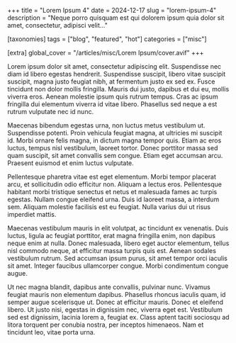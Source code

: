 +++
title = "Lorem Ipsum 4"
date = 2024-12-17
slug = "lorem-ipsum-4"
description = "Neque porro quisquam est qui dolorem ipsum quia dolor sit amet, consectetur, adipisci velit..."

[taxonomies]
tags = ["blog", "featured", "hot"]
categories = ["misc"]

[extra]
global_cover  = "/articles/misc/Lorem Ipsum/cover.avif"
+++

Lorem ipsum dolor sit amet, consectetur adipiscing elit. Suspendisse nec diam id libero egestas hendrerit. Suspendisse suscipit, libero vitae suscipit suscipit, magna justo feugiat nibh, at fermentum justo ex sed ex. Fusce tincidunt non dolor mollis fringilla. Mauris dui justo, dapibus et dui eu, mollis viverra eros. Aenean molestie ipsum quis rutrum tempus. Cras ac ipsum fringilla dui elementum viverra id vitae libero. Phasellus sed neque a est rutrum vulputate nec id nunc.

Maecenas bibendum egestas urna, non luctus metus vestibulum ut. Suspendisse potenti. Proin vehicula feugiat magna, at ultricies mi suscipit id. Morbi ornare felis magna, in dictum magna tempor quis. Etiam ac eros luctus, tempus nisl vestibulum, laoreet tortor. Donec porttitor massa sed quam suscipit, sit amet convallis sem congue. Etiam eget accumsan arcu. Praesent euismod et enim luctus vulputate.

Pellentesque pharetra vitae est eget elementum. Morbi tempor placerat arcu, et sollicitudin odio efficitur non. Aliquam a lectus eros. Pellentesque habitant morbi tristique senectus et netus et malesuada fames ac turpis egestas. Nullam congue eleifend urna. Duis id laoreet massa, a interdum sem. Aliquam molestie facilisis est eu feugiat. Nulla varius dui ut risus imperdiet mattis.

Maecenas vestibulum mauris in elit volutpat, ac tincidunt ex venenatis. Duis luctus, ligula ac feugiat porttitor, erat magna fringilla enim, non dapibus neque enim at nulla. Donec malesuada, libero eget auctor elementum, tellus nisl commodo neque, at efficitur massa turpis quis est. Aenean sodales vestibulum rutrum. Sed accumsan ipsum purus, sit amet tempor orci iaculis sit amet. Integer faucibus ullamcorper congue. Morbi condimentum congue augue.

Ut nec magna blandit, dapibus ante convallis, pulvinar nunc. Vivamus feugiat mauris non elementum dapibus. Phasellus rhoncus iaculis quam, id semper augue scelerisque ut. Donec at efficitur mauris. Donec et eleifend libero. Ut justo nisi, egestas in dignissim nec, viverra eget est. Vestibulum sed est dignissim, lacinia lorem a, feugiat ex. Class aptent taciti sociosqu ad litora torquent per conubia nostra, per inceptos himenaeos. Nam et tincidunt leo, vitae porta urna.